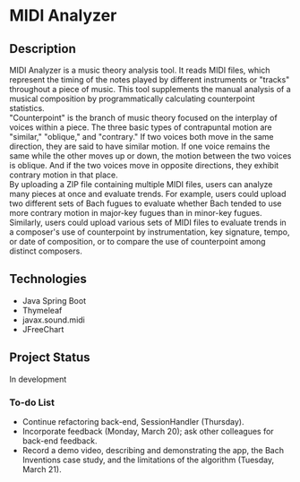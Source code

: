 # MIDI Analyzer
## Description
MIDI Analyzer is a music theory analysis tool. It reads MIDI files, which represent the timing of the notes played by different instruments or "tracks" throughout a piece of music. This tool supplements the manual analysis of a musical composition by programmatically calculating counterpoint statistics.   
"Counterpoint" is the branch of music theory focused on the interplay of voices within a piece. The three basic types of contrapuntal motion are "similar," "oblique," and "contrary." If two voices both move in the same direction, they are said to have similar motion. If one voice remains the same while the other moves up or down, the motion between the two voices is oblique. And if the two voices move in opposite directions, they exhibit contrary motion in that place.   
By uploading a ZIP file containing multiple MIDI files, users can analyze many pieces at once and evaluate trends. For example, users could upload two different sets of Bach fugues to evaluate whether Bach tended to use more contrary motion in major-key fugues than in minor-key fugues. Similarly, users could upload various sets of MIDI files to evaluate trends in a composer's use of counterpoint by instrumentation, key signature, tempo, or date of composition, or to compare the use of counterpoint among distinct composers.

## Technologies
- Java Spring Boot
- Thymeleaf
- javax.sound.midi
- JFreeChart

## Project Status
In development

### To-do List
- Continue refactoring back-end, SessionHandler (Thursday).
- Incorporate feedback (Monday, March 20); ask other colleagues for back-end feedback.
- Record a demo video, describing and demonstrating the app, the Bach Inventions case study, and the limitations of the algorithm (Tuesday, March 21).
